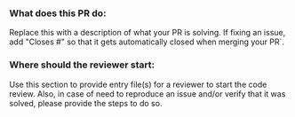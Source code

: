 ### What does this PR do:

Replace this with a description of what your PR is solving.
If fixing an issue, add "Closes #<issueNumber>" so that it gets automatically closed when merging your PR`.

### Where should the reviewer start:

Use this section to provide entry file(s) for a reviewer to start the code review.
Also, in case of need to reproduce an issue and/or verify that it was solved, please provide the steps to do so.